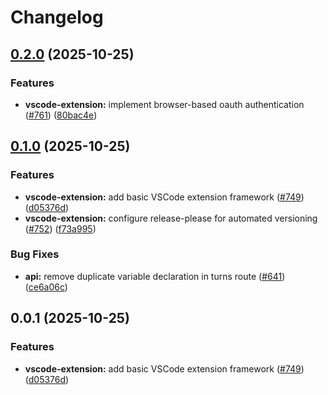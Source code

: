 # Changelog

## [0.2.0](https://github.com/uspark-hq/uspark/compare/uspark-sync-v0.1.0...uspark-sync-v0.2.0) (2025-10-25)


### Features

* **vscode-extension:** implement browser-based oauth authentication ([#761](https://github.com/uspark-hq/uspark/issues/761)) ([80bac4e](https://github.com/uspark-hq/uspark/commit/80bac4ea3ec31e8fb8ee735207336749ac9d63a6))

## [0.1.0](https://github.com/uspark-hq/uspark/compare/uspark-sync-v0.0.1...uspark-sync-v0.1.0) (2025-10-25)


### Features

* **vscode-extension:** add basic VSCode extension framework ([#749](https://github.com/uspark-hq/uspark/issues/749)) ([d05376d](https://github.com/uspark-hq/uspark/commit/d05376d24b5a3c687ead8d66d123c8c4f7f97984))
* **vscode-extension:** configure release-please for automated versioning ([#752](https://github.com/uspark-hq/uspark/issues/752)) ([f73a995](https://github.com/uspark-hq/uspark/commit/f73a995154c43e9442c3293ca7b49d5306ec63c9))


### Bug Fixes

* **api:** remove duplicate variable declaration in turns route ([#641](https://github.com/uspark-hq/uspark/issues/641)) ([ce6a06c](https://github.com/uspark-hq/uspark/commit/ce6a06c679b17725495581faeed71e16926015e8))

## 0.0.1 (2025-10-25)


### Features

* **vscode-extension:** add basic VSCode extension framework ([#749](https://github.com/uspark-hq/uspark/issues/749)) ([d05376d](https://github.com/uspark-hq/uspark/commit/d05376d))
